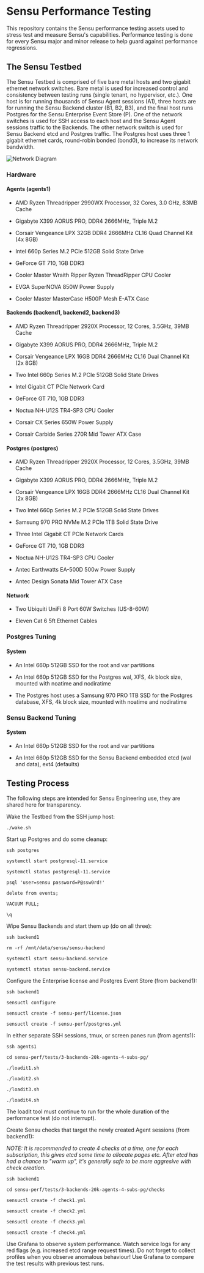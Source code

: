 # Sensu Performance Testing

This repository contains the Sensu performance testing assets used to
stress test and measure Sensu's capabilities. Performance testing is
done for every Sensu major and minor release to help guard against
performance regressions.

## The Sensu Testbed

The Sensu Testbed is comprised of five bare metal hosts and two
gigabit ethernet network switches. Bare metal is used for increased
control and consistency between testing runs (single tenant, no
hypervisor, etc.). One host is for running thousands of Sensu Agent
sessions (A1), three hosts are for running the Sensu Backend cluster
(B1, B2, B3), and the final host runs Postgres for the Sensu
Enterprise Event Store (P). One of the network switches is used for
SSH access to each host and the Sensu Agent sessions traffic to the
Backends. The other network switch is used for Sensu Backend etcd and
Postgres traffic. The Postgres host uses three 1 gigabit ethernet
cards, round-robin bonded (bond0), to increase its network bandwidth.

![Network Diagram](https://raw.githubusercontent.com/sensu/sensu-perf/master/images/network.png)

### Hardware

#### Agents (agents1)

- AMD Ryzen Threadripper 2990WX Processor, 32 Cores, 3.0 GHz, 83MB Cache

- Gigabyte X399 AORUS PRO, DDR4 2666MHz, Triple M.2

- Corsair Vengeance LPX 32GB DDR4 2666MHz CL16 Quad Channel Kit (4x 8GB)

- Intel 660p Series M.2 PCIe 512GB Solid State Drive

- GeForce GT 710, 1GB DDR3

- Cooler Master Wraith Ripper Ryzen ThreadRipper CPU Cooler

- EVGA SuperNOVA 850W Power Supply

- Cooler Master MasterCase H500P Mesh E-ATX Case

#### Backends (backend1, backend2, backend3)

- AMD Ryzen Threadripper 2920X Processor, 12 Cores, 3.5GHz, 39MB Cache

- Gigabyte X399 AORUS PRO, DDR4 2666MHz, Triple M.2

- Corsair Vengeance LPX 16GB DDR4 2666MHz CL16 Dual Channel Kit (2x 8GB)

- Two Intel 660p Series M.2 PCIe 512GB Solid State Drives

- Intel Gigabit CT PCIe Network Card

- GeForce GT 710, 1GB DDR3

- Noctua NH-U12S TR4-SP3 CPU Cooler

- Corsair CX Series 650W Power Supply

- Corsair Carbide Series 270R Mid Tower ATX Case

#### Postgres (postgres)

- AMD Ryzen Threadripper 2920X Processor, 12 Cores, 3.5GHz, 39MB Cache

- Gigabyte X399 AORUS PRO, DDR4 2666MHz, Triple M.2

- Corsair Vengeance LPX 16GB DDR4 2666MHz CL16 Dual Channel Kit (2x 8GB)

- Two Intel 660p Series M.2 PCIe 512GB Solid State Drives

- Samsung 970 PRO NVMe M.2 PCIe 1TB Solid State Drive

- Three Intel Gigabit CT PCIe Network Cards

- GeForce GT 710, 1GB DDR3

- Noctua NH-U12S TR4-SP3 CPU Cooler

- Antec Earthwatts EA-500D 500w Power Supply

- Antec Design Sonata Mid Tower ATX Case

#### Network

- Two Ubiquiti UniFi 8 Port 60W Switches (US-8-60W)

- Eleven Cat 6 5ft Ethernet Cables

### Postgres Tuning

#### System

- An Intel 660p 512GB SSD for the root and var partitions

- An Intel 660p 512GB SSD for the Postgres wal, XFS, 4k block size,
  mounted with noatime and nodiratime

- The Postgres host uses a Samsung 970 PRO 1TB SSD for the Postgres
  database, XFS, 4k block size, mounted with noatime and nodiratime

### Sensu Backend Tuning

#### System

- An Intel 660p 512GB SSD for the root and var partitions

- An Intel 660p 512GB SSD for the Sensu Backend embedded etcd (wal and
  data), ext4 (defaults)

## Testing Process

The following steps are intended for Sensu Engineering use, they are shared here for transparency.

Wake the Testbed from the SSH jump host:

```
./wake.sh
```

Start up Postgres and do some cleanup:

```
ssh postgres

systemctl start postgresql-11.service

systemctl status postgresql-11.service

psql 'user=sensu password=P@ssw0rd!'

delete from events;

VACUUM FULL;

\q
```

Wipe Sensu Backends and start them up (do on all three):

```
ssh backend1

rm -rf /mnt/data/sensu/sensu-backend

systemctl start sensu-backend.service

systemctl status sensu-backend.service
```

Configure the Enterprise license and Postgres Event Store (from backend1):

```
ssh backend1

sensuctl configure

sensuctl create -f sensu-perf/license.json

sensuctl create -f sensu-perf/postgres.yml
```

In either separate SSH sessions, tmux, or screen panes run (from agents1):

```
ssh agents1

cd sensu-perf/tests/3-backends-20k-agents-4-subs-pg/

./loadit1.sh
```

```
./loadit2.sh
```

```
./loadit3.sh
```

```
./loadit4.sh
```

The loadit tool must continue to run for the whole duration of the
performance test (do not interrupt).

Create Sensu checks that target the newly created Agent sessions (from
backend1):

_NOTE: It is recommended to create 4 checks at a time, one for each
subscription, this gives etcd some time to allocate pages etc. After
etcd has had a chance to "warm up", it's generally safe to be more
aggresive with check creation._

```
ssh backend1

cd sensu-perf/tests/3-backends-20k-agents-4-subs-pg/checks

sensuctl create -f check1.yml

sensuctl create -f check2.yml

sensuctl create -f check3.yml

sensuctl create -f check4.yml
```

Use Grafana to observe system performance. Watch service logs for any
red flags (e.g. increased etcd range request times). Do not forget to
collect profiles when you observe anomalous behaviour! Use Grafana to
compare the test results with previous test runs.
